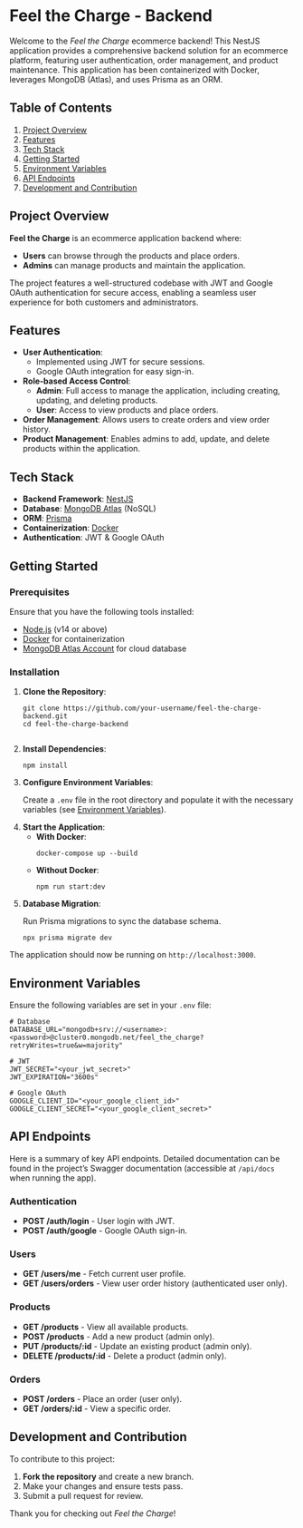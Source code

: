 <!DOCTYPE html>
<html lang="en">
<head>
  <meta charset="UTF-8">
  <meta name="viewport" content="width=device-width, initial-scale=1.0">
</head>
<body>

<h1>Feel the Charge - Backend</h1>

<p>Welcome to the <em>Feel the Charge</em> ecommerce backend! This NestJS application provides a comprehensive backend solution for an ecommerce platform, featuring user authentication, order management, and product maintenance. This application has been containerized with Docker, leverages MongoDB (Atlas), and uses Prisma as an ORM.</p>

<h2>Table of Contents</h2>
<ol>
  <li><a href="#project-overview">Project Overview</a></li>
  <li><a href="#features">Features</a></li>
  <li><a href="#tech-stack">Tech Stack</a></li>
  <li><a href="#getting-started">Getting Started</a></li>
  <li><a href="#environment-variables">Environment Variables</a></li>
  <li><a href="#api-endpoints">API Endpoints</a></li>
  <li><a href="#development-and-contribution">Development and Contribution</a></li>
</ol>

<h2 id="project-overview">Project Overview</h2>
<p><strong>Feel the Charge</strong> is an ecommerce application backend where:</p>
<ul>
  <li><strong>Users</strong> can browse through the products and place orders.</li>
  <li><strong>Admins</strong> can manage products and maintain the application.</li>
</ul>
<p>The project features a well-structured codebase with JWT and Google OAuth authentication for secure access, enabling a seamless user experience for both customers and administrators.</p>

<h2 id="features">Features</h2>
<ul>
  <li><strong>User Authentication</strong>:
    <ul>
      <li>Implemented using JWT for secure sessions.</li>
      <li>Google OAuth integration for easy sign-in.</li>
    </ul>
  </li>
  <li><strong>Role-based Access Control</strong>:
    <ul>
      <li><strong>Admin</strong>: Full access to manage the application, including creating, updating, and deleting products.</li>
      <li><strong>User</strong>: Access to view products and place orders.</li>
    </ul>
  </li>
  <li><strong>Order Management</strong>: Allows users to create orders and view order history.</li>
  <li><strong>Product Management</strong>: Enables admins to add, update, and delete products within the application.</li>
</ul>

<h2 id="tech-stack">Tech Stack</h2>
<ul>
  <li><strong>Backend Framework</strong>: <a href="https://nestjs.com/">NestJS</a></li>
  <li><strong>Database</strong>: <a href="https://www.mongodb.com/atlas">MongoDB Atlas</a> (NoSQL)</li>
  <li><strong>ORM</strong>: <a href="https://www.prisma.io/">Prisma</a></li>
  <li><strong>Containerization</strong>: <a href="https://www.docker.com/">Docker</a></li>
  <li><strong>Authentication</strong>: JWT & Google OAuth</li>
</ul>

<h2 id="getting-started">Getting Started</h2>

<h3>Prerequisites</h3>
<p>Ensure that you have the following tools installed:</p>
<ul>
  <li><a href="https://nodejs.org/">Node.js</a> (v14 or above)</li>
  <li><a href="https://www.docker.com/">Docker</a> for containerization</li>
  <li><a href="https://www.mongodb.com/cloud/atlas">MongoDB Atlas Account</a> for cloud database</li>
</ul>

<h3>Installation</h3>
<ol>
  <li><strong>Clone the Repository</strong>:
    <pre><code>git clone https://github.com/your-username/feel-the-charge-backend.git
cd feel-the-charge-backend
    </code></pre>
  </li>
  <li><strong>Install Dependencies</strong>:
    <pre><code>npm install</code></pre>
  </li>
  <li><strong>Configure Environment Variables</strong>:
    <p>Create a <code>.env</code> file in the root directory and populate it with the necessary variables (see <a href="#environment-variables">Environment Variables</a>).</p>
  </li>
  <li><strong>Start the Application</strong>:
    <ul>
      <li><strong>With Docker</strong>:
        <pre><code>docker-compose up --build</code></pre>
      </li>
      <li><strong>Without Docker</strong>:
        <pre><code>npm run start:dev</code></pre>
      </li>
    </ul>
  </li>
  <li><strong>Database Migration</strong>:
    <p>Run Prisma migrations to sync the database schema.</p>
    <pre><code>npx prisma migrate dev</code></pre>
  </li>
</ol>
<p>The application should now be running on <code>http://localhost:3000</code>.</p>

<h2 id="environment-variables">Environment Variables</h2>
<p>Ensure the following variables are set in your <code>.env</code> file:</p>

<pre><code># Database
DATABASE_URL="mongodb+srv://&lt;username&gt;:&lt;password&gt;@cluster0.mongodb.net/feel_the_charge?retryWrites=true&w=majority"

# JWT
JWT_SECRET="&lt;your_jwt_secret&gt;"
JWT_EXPIRATION="3600s"

# Google OAuth
GOOGLE_CLIENT_ID="&lt;your_google_client_id&gt;"
GOOGLE_CLIENT_SECRET="&lt;your_google_client_secret&gt;"
</code></pre>

<h2 id="api-endpoints">API Endpoints</h2>
<p>Here is a summary of key API endpoints. Detailed documentation can be found in the project’s Swagger documentation (accessible at <code>/api/docs</code> when running the app).</p>

<h3>Authentication</h3>
<ul>
  <li><strong>POST /auth/login</strong> - User login with JWT.</li>
  <li><strong>POST /auth/google</strong> - Google OAuth sign-in.</li>
</ul>

<h3>Users</h3>
<ul>
  <li><strong>GET /users/me</strong> - Fetch current user profile.</li>
  <li><strong>GET /users/orders</strong> - View user order history (authenticated user only).</li>
</ul>

<h3>Products</h3>
<ul>
  <li><strong>GET /products</strong> - View all available products.</li>
  <li><strong>POST /products</strong> - Add a new product (admin only).</li>
  <li><strong>PUT /products/:id</strong> - Update an existing product (admin only).</li>
  <li><strong>DELETE /products/:id</strong> - Delete a product (admin only).</li>
</ul>

<h3>Orders</h3>
<ul>
  <li><strong>POST /orders</strong> - Place an order (user only).</li>
  <li><strong>GET /orders/:id</strong> - View a specific order.</li>
</ul>

<h2 id="development-and-contribution">Development and Contribution</h2>
<p>To contribute to this project:</p>
<ol>
  <li><strong>Fork the repository</strong> and create a new branch.</li>
  <li>Make your changes and ensure tests pass.</li>
  <li>Submit a pull request for review.</li>
</ol>

<p>Thank you for checking out <em>Feel the Charge</em>!</p>

</body>
</html>

